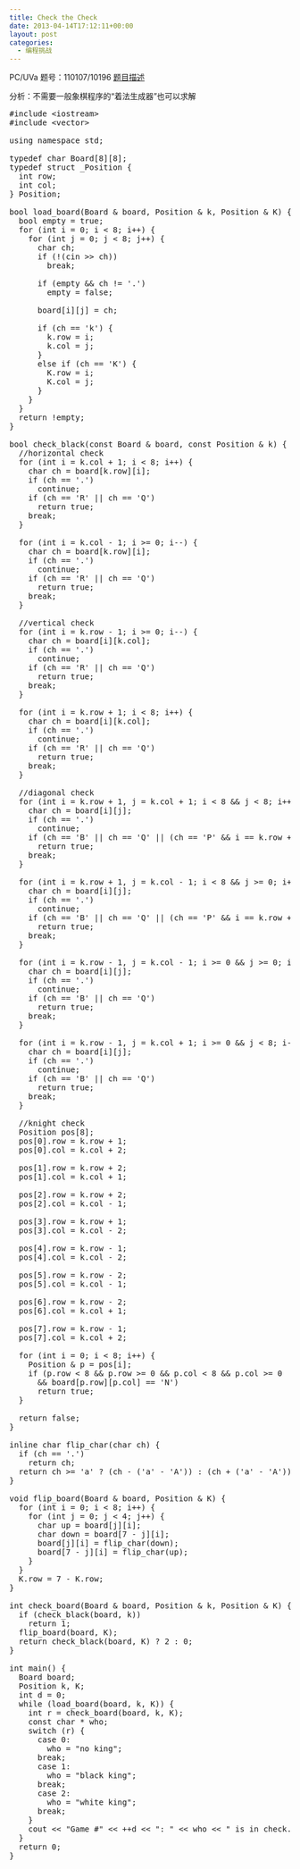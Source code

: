 ```yaml
---
title: Check the Check
date: 2013-04-14T17:12:11+00:00
layout: post
categories:
  - 编程挑战
---
```

PC/UVa 题号：110107/10196 <a href="http://uva.onlinejudge.org/index.php?option=com_onlinejudge&Itemid=8&category=29&page=show_problem&problem=1137" target="_blank">题目描述</a>

分析：不需要一般象棋程序的“着法生成器”也可以求解<!--more-->

<pre class="brush: cpp; title: ; notranslate" title="">#include &lt;iostream&gt;
#include &lt;vector&gt;

using namespace std;

typedef char Board[8][8];
typedef struct _Position {
  int row;
  int col;
} Position;

bool load_board(Board & board, Position & k, Position & K) {
  bool empty = true;
  for (int i = 0; i &lt; 8; i++) {
    for (int j = 0; j &lt; 8; j++) {
      char ch;
      if (!(cin &gt;&gt; ch))
        break;

      if (empty && ch != '.')
        empty = false;

      board[i][j] = ch;

      if (ch == 'k') {
        k.row = i;
        k.col = j;
      }
      else if (ch == 'K') {
        K.row = i;
        K.col = j;
      }
    }
  }
  return !empty;
}

bool check_black(const Board & board, const Position & k) {
  //horizontal check
  for (int i = k.col + 1; i &lt; 8; i++) {
    char ch = board[k.row][i];
    if (ch == '.')
      continue;
    if (ch == 'R' || ch == 'Q')
      return true;
    break;
  }

  for (int i = k.col - 1; i &gt;= 0; i--) {
    char ch = board[k.row][i];
    if (ch == '.')
      continue;
    if (ch == 'R' || ch == 'Q')
      return true;
    break;
  }

  //vertical check
  for (int i = k.row - 1; i &gt;= 0; i--) {
    char ch = board[i][k.col];
    if (ch == '.')
      continue;
    if (ch == 'R' || ch == 'Q')
      return true;
    break;
  }

  for (int i = k.row + 1; i &lt; 8; i++) {
    char ch = board[i][k.col];
    if (ch == '.')
      continue;
    if (ch == 'R' || ch == 'Q')
      return true;
    break;
  }

  //diagonal check
  for (int i = k.row + 1, j = k.col + 1; i &lt; 8 && j &lt; 8; i++, j++) {
    char ch = board[i][j];
    if (ch == '.')
      continue;
    if (ch == 'B' || ch == 'Q' || (ch == 'P' && i == k.row + 1))
      return true;
    break;
  }

  for (int i = k.row + 1, j = k.col - 1; i &lt; 8 && j &gt;= 0; i++, j--) {
    char ch = board[i][j];
    if (ch == '.')
      continue;
    if (ch == 'B' || ch == 'Q' || (ch == 'P' && i == k.row + 1))
      return true;
    break;
  }

  for (int i = k.row - 1, j = k.col - 1; i &gt;= 0 && j &gt;= 0; i--, j--) {
    char ch = board[i][j];
    if (ch == '.')
      continue;
    if (ch == 'B' || ch == 'Q')
      return true;
    break;
  }

  for (int i = k.row - 1, j = k.col + 1; i &gt;= 0 && j &lt; 8; i--, j++) {
    char ch = board[i][j];
    if (ch == '.')
      continue;
    if (ch == 'B' || ch == 'Q')
      return true;
    break;
  }

  //knight check
  Position pos[8];
  pos[0].row = k.row + 1;
  pos[0].col = k.col + 2;

  pos[1].row = k.row + 2;
  pos[1].col = k.col + 1;

  pos[2].row = k.row + 2;
  pos[2].col = k.col - 1;

  pos[3].row = k.row + 1;
  pos[3].col = k.col - 2;

  pos[4].row = k.row - 1;
  pos[4].col = k.col - 2;

  pos[5].row = k.row - 2;
  pos[5].col = k.col - 1;

  pos[6].row = k.row - 2;
  pos[6].col = k.col + 1;

  pos[7].row = k.row - 1;
  pos[7].col = k.col + 2;

  for (int i = 0; i &lt; 8; i++) {
    Position & p = pos[i];
    if (p.row &lt; 8 && p.row &gt;= 0 && p.col &lt; 8 && p.col &gt;= 0
      && board[p.row][p.col] == 'N')
      return true;
  }

  return false;
}

inline char flip_char(char ch) {
  if (ch == '.')
    return ch;
  return ch &gt;= 'a' ? (ch - ('a' - 'A')) : (ch + ('a' - 'A'));
}

void flip_board(Board & board, Position & K) {
  for (int i = 0; i &lt; 8; i++) {
    for (int j = 0; j &lt; 4; j++) {
      char up = board[j][i];
      char down = board[7 - j][i];
      board[j][i] = flip_char(down);
      board[7 - j][i] = flip_char(up);
    }
  }
  K.row = 7 - K.row;
}

int check_board(Board & board, Position & k, Position & K) {
  if (check_black(board, k))
    return 1;
  flip_board(board, K);
  return check_black(board, K) ? 2 : 0;
}

int main() {
  Board board;
  Position k, K;
  int d = 0;
  while (load_board(board, k, K)) {
    int r = check_board(board, k, K);
    const char * who;
    switch (r) {
      case 0:
        who = "no king";
      break;
      case 1:
        who = "black king";
      break;
      case 2:
        who = "white king";
      break;
    }
    cout &lt;&lt; "Game #" &lt;&lt; ++d &lt;&lt; ": " &lt;&lt; who &lt;&lt; " is in check." &lt;&lt; endl;
  }
  return 0;
}
</pre>

<div class="addtoany_share_save_container addtoany_content_bottom">
  <div class="a2a_kit a2a_kit_size_32 addtoany_list a2a_target" id="wpa2a_4">
    <a class="a2a_button_facebook" href="http://www.addtoany.com/add_to/facebook?linkurl=http%3A%2F%2Fkuangtong.me%2F2013%2F04%2F14%2Fcheck-the-check%2F&linkname=Check%20the%20Check" title="Facebook" rel="nofollow" target="_blank"></a><a class="a2a_button_twitter" href="http://www.addtoany.com/add_to/twitter?linkurl=http%3A%2F%2Fkuangtong.me%2F2013%2F04%2F14%2Fcheck-the-check%2F&linkname=Check%20the%20Check" title="Twitter" rel="nofollow" target="_blank"></a><a class="a2a_button_google_plus" href="http://www.addtoany.com/add_to/google_plus?linkurl=http%3A%2F%2Fkuangtong.me%2F2013%2F04%2F14%2Fcheck-the-check%2F&linkname=Check%20the%20Check" title="Google+" rel="nofollow" target="_blank"></a><a class="a2a_button_sina_weibo" href="http://www.addtoany.com/add_to/sina_weibo?linkurl=http%3A%2F%2Fkuangtong.me%2F2013%2F04%2F14%2Fcheck-the-check%2F&linkname=Check%20the%20Check" title="Sina Weibo" rel="nofollow" target="_blank"></a><a class="a2a_dd addtoany_share_save" href="https://www.addtoany.com/share_save"></a>
  </div>
</div>